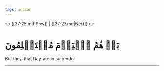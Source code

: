 ```yaml
---
tags: meccan
---
```


👈 [[37-25.md|Prev]] | [[37-27.md|Next]] 👉

# بَلۡ هُمُ ٱلۡيَوۡمَ مُسۡتَسۡلِمُونَ

But they, that Day, are in surrender

---

